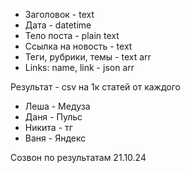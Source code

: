- Заголовок - text
- Дата - datetime
- Тело поста - plain text
- Ссылка на новость -  text
- Теги, рубрики, темы -  text arr
- Links: name, link - json arr

Результат - csv на 1к статей от каждого

- Леша - Медуза
- Даня - Пульс
- Никита - тг
- Ваня - Яндекс

Созвон по результатам 21.10.24
